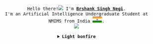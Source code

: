 <p align="center">
  <br>
  <samp>
    Hello there!<img src="https://cdn.discordapp.com/attachments/754057588714373325/900665948229476352/shakyhand.gif" width="25px"> I'm <b><a rel="nofollow noopener noreferrer" target="_blank" href="https://www.linkedin.com/in/brshank-singh-negi/">Brshank Singh Negi</a></b>.
    <br>I'm an Artificial Intelligence Undergraduate Student at NMIMS from India <img src="https://github.com/hampusborgos/country-flags/blob/main/svg/in.svg" width="30">.<br>

</samp>

  <img src="https://cdn.discordapp.com/attachments/754057588714373325/900665530497777664/hollor_knight3.gif" width="200"/>

</p>


<details align="center">

<summary> <b> <samp>Light bonfire </samp></b></summary>
<samp>
 <b><h2 style="color: #fc6203">B O N F I R E &nbsp; L I T !</h2> </b>

<img src="https://cdn.discordapp.com/attachments/754057588714373325/900665755220193290/bonefire.gif" width="200"/>


  ----
  <a href="https://github.com/Brshank/ScotlandYard">
 <img align="center" src="https://github-readme-stats.vercel.app/api/pin/?username=Brshank&repo=ScotlandYard&theme=midnight-purple" />
</a>
  <a href="https://github.com/Brshank/Satellite-Drainage_SIP">
  <img align="center" src="https://github-readme-stats.vercel.app/api/pin/?username=Brshank&repo=Satellite-Drainage_SIP&theme=tokyonight" />

  <a href="https://github.com/Brshank/Disaster-Tweets-Classifcation">
 <img align="center" src="https://github-readme-stats.vercel.app/api/pin/?username=Brshank&repo=Disaster-Tweets-Classifcation&theme=tokyonight" />
 <a href="https://github.com/Brshank/cpp">
 <img align="center" src="https://github-readme-stats.vercel.app/api/pin/?username=Brshank&repo=cpp&theme=midnight-purple" />
</a>


<p align="center">
 
 ### What I'm currently learning:


<img src="https://img.icons8.com/color/48/000000/c-plus-plus-logo.png" width="35px">&nbsp;&nbsp;&nbsp;&nbsp;
<img src="https://cdn.jsdelivr.net/gh/devicons/devicon@latest/icons/python/python-original.svg" width="35px">&nbsp;&nbsp;&nbsp;&nbsp;
<img src="https://cdn.jsdelivr.net/gh/devicons/devicon@latest/icons/flutter/flutter-original.svg" width="35px">&nbsp;&nbsp;&nbsp;&nbsp;


  ## My activities
<a href="https://github.com/Brshank/">
  <img width=450 height=170 align="center" src="https://github-readme-stats.vercel.app/api?username=Brshank&theme=tokyonight&show_icons=true&bg_color=0D1117&hide_border=true" />
</a>
<a href="https://github.com/Brshank/">
  <img align="center" src="https://github-readme-stats.vercel.app/api/top-langs/?username=Brshank&theme=midnight-purple&layout=compact&bg_color=0D1117&hide_border=true" />
</a>
  
### Watch my contribution graph get eaten by the snake 🐍

<!-- platane/snk works, it just puts it on a new branch -->
 ![Brshank snake SVG](https://github.com/Brshank/Brshank/blob/output/github-contribution-grid-snake.svg) 
 
  ## My Profile Visited-
  
</p> 

 <img alt='analytics' src='https://profile-counter.glitch.me/Brshank/count.svg' width='260px'>
    
### 📫 How to reach me: 
<a href="https://linkedin.com/in/brshank-singh-negi" target="blank"><img align="center" src="https://raw.githubusercontent.com/rahuldkjain/github-profile-readme-generator/master/src/images/icons/Social/linked-in-alt.svg" alt="Brshank" height="30" width="40" />
   </a>
   
<a href="mailto:brsshanksn@gmail.com" target="_blank">
    <img src="https://www.svgrepo.com/show/223047/gmail.svg" width="25px">
</a>

</samp>
</details>
